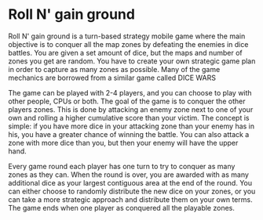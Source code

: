 # Roll N' gain ground
Roll N' gain ground is a turn-based strategy mobile game where the main objective is to conquer all the map zones by defeating the enemies in dice battles. You are given a set amount of dice, but the maps and number of zones you get are random. You have to create your own strategic game plan in order to capture as many zones as possible. Many of the game mechanics are borrowed from a similar game called DICE WARS

The game can be played with 2-4 players, and you can choose to play with other people, CPUs or both. The goal of the game is to conquer the other players zones. This is done by attacking an enemy zone next to one of your own and rolling a higher cumulative score than your victim. The concept is simple: if you have more dice in your attacking zone than your enemy has in his, you have a greater chance of winning the battle. You can also attack a zone with more dice than you, but then your enemy will have the upper hand.

Every game round each player has one turn to try to conquer as many zones as they can. When the round is over, you are awarded with as many additional dice as your largest contiguous area at the end of the round. You can either choose to randomly distribute the new dice on your zones, or you can take a more strategic approach and distribute them on your own terms. The game ends when one player as conquered all the playable zones.
